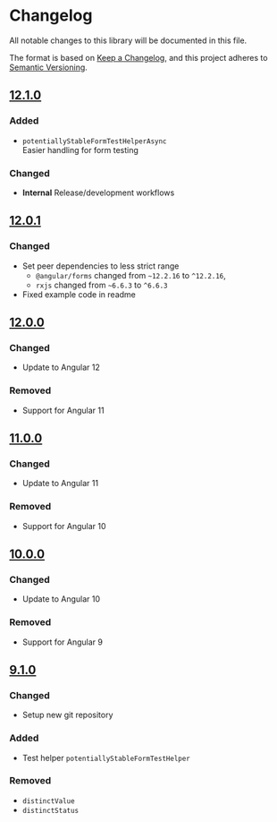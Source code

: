 # Changelog

All notable changes to this library will be documented in this file.

The format is based on [Keep a Changelog](https://keepachangelog.com/en/1.0.0/),
and this project adheres to [Semantic Versioning](https://semver.org/spec/v2.0.0.html).

## [12.1.0]

### Added

-   `potentiallyStableFormTestHelperAsync` \
    Easier handling for form testing

### Changed

-   **Internal** Release/development workflows

## [12.0.1]

### Changed

-   Set peer dependencies to less strict range
    -   `@angular/forms` changed from `~12.2.16` to `^12.2.16`,
    -   `rxjs` changed from `~6.6.3` to `^6.6.3`
-   Fixed example code in readme

## [12.0.0]

### Changed

-   Update to Angular 12

### Removed

-   Support for Angular 11

## [11.0.0]

### Changed

-   Update to Angular 11

### Removed

-   Support for Angular 10

## [10.0.0]

### Changed

-   Update to Angular 10

### Removed

-   Support for Angular 9

## [9.1.0]

### Changed

-   Setup new git repository

### Added

-   Test helper `potentiallyStableFormTestHelper`

### Removed

-   `distinctValue`
-   `distinctStatus`

[12.1.0]: https://github.com/karsten-bruckmann/form-effects/compare/v12.0.1...v12.1.0
[12.0.1]: https://github.com/karsten-bruckmann/form-effects/compare/v12.0.0...v12.0.1
[12.0.0]: https://github.com/karsten-bruckmann/form-effects/compare/v11.0.0...v12.0.0
[11.0.0]: https://github.com/karsten-bruckmann/form-effects/compare/v10.0.0...v11.0.0
[10.0.0]: https://github.com/karsten-bruckmann/form-effects/compare/v9.1.0...v10.0.0
[9.1.0]: https://github.com/karsten-bruckmann/form-effects/tree/v9.1.0
